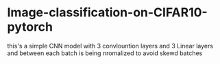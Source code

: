 # Image-classification-on-CIFAR10-pytorch
this's a simple CNN model with 3 convlountion layers and 3 Linear layers and between each batch is being nromalized to avoid skewd batches
